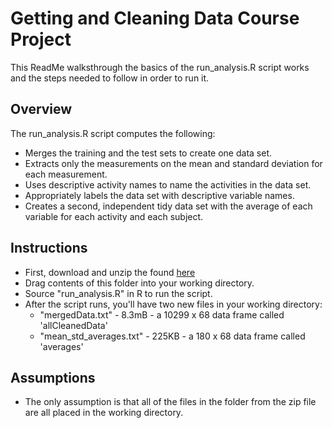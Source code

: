 # Getting and Cleaning Data Course Project

This ReadMe walksthrough the basics of the run_analysis.R script works and the steps needed to follow in order to run it. 

## Overview

The run_analysis.R script computes the following:

* Merges the training and the test sets to create one data set.
* Extracts only the measurements on the mean and standard deviation for each measurement. 
* Uses descriptive activity names to name the activities in the data set.
* Appropriately labels the data set with descriptive variable names. 
* Creates a second, independent tidy data set with the average of each variable for each activity and each subject. 

## Instructions

* First, download and unzip the found [here](https://d396qusza40orc.cloudfront.net/getdata%2Fprojectfiles%2FUCI%20HAR%20Dataset.zip)
* Drag contents of this folder into your working directory.
* Source "run_analysis.R" in R to run the script.
* After the script runs, you'll have two new files in your working directory:
	* "mergedData.txt" - 8.3mB - a 10299 x 68 data frame called 'allCleanedData'
	* "mean_std_averages.txt" - 225KB - a 180 x 68 data frame called 'averages'
	
## Assumptions

* The only assumption is that all of the files in the folder from the zip file are all placed in the working directory.



 

